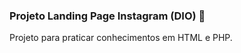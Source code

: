 ### Projeto Landing Page Instagram (DIO) :rocket:



Projeto para praticar conhecimentos em HTML e PHP.
